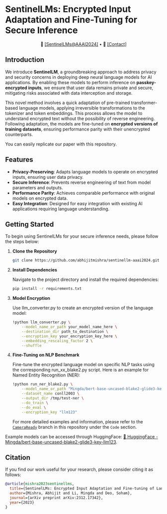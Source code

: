 # SentinelLMs: Encrypted Input Adaptation and Fine-Tuning for Secure Inference 

<p align="center">
    📃 <a href="https://arxiv.org/abs/2312.17342" target="_blank">[SentinelLMs@AAAI2024]</a> • 📧 <a href="https://abhijitmishra.github.io/" 
        target="_blank">[Contact]</a>
</p>

## Introduction

We introduce **SentinelLM**, a groundbreaking approach to address privacy and security concerns in deploying deep neural language models for AI applications. By enabling these models to perform inference on **passkey-encrypted inputs**, we ensure that user data remains private and secure, mitigating risks associated with data interception and storage.

This novel method involves a quick adaptation of pre-trained transformer-based language models, applying irreversible transformations to the tokenizer and token embeddings. This process allows the model to understand encrypted text without the possibility of reverse engineering. Following adaptation, the models are fine-tuned on **encrypted versions of training datasets**, ensuring performance parity with their unencrypted counterparts.

You can easily replicate our paper with this repository.

## Features

- **Privacy-Preserving**: Adapts language models to operate on encrypted inputs, ensuring user data privacy.
- **Secure Inference**: Prevents reverse engineering of text from model parameters and outputs.
- **Performance Parity**: Achieves comparable performance with original models on encrypted data.
- **Easy Integration**: Designed for easy integration with existing AI applications requiring language understanding.

## Getting Started

To begin using SentinelLMs for your secure inference needs, please follow the steps below:

1. **Clone the Repository**

   ```bash
   git clone https://github.com/abhijitmishra/sentinellm-aaai2024.git
   ```
   
2. **Install Dependencies**
    
    Navigate to the project directory and install the required dependencies:
    ```bash
    pip install -r requirements.txt
    ```
3. **Model Encryption**
    
    Use llm_converter.py to create an encrypted version of the language model:
    ```bash
    !python llm_converter.py \
        --model_name_or_path your_model_name_here \
        --destination_dir path_to_destination \
        --encryption_key your_encryption_key_here \
        --embedding_rescaling_factor 2 \
        --shuffle
    ```
    
4. **Fine-Tuning on NLP Benchmark**
    
    Fine-tune the encrypted language model on specific NLP tasks using the corresponding run_xx_blake2.py script. Here is an example for Named Entity Recognition (NER):
    ```bash
    !python run_ner_blake2.py \
        --model_name_or_path "Mingda/bert-base-uncased-blake2-glide3-key-llm123-shuffled" \
        --dataset_name conll2003 \
        --output_dir /tmp/test-ner \
        --do_train \
        --do_eval \
        --encryption_key "llm123"
    ```
    For more detailed examples and information, please refer to the [`CameraReady`](https://github.com/abhijitmishra/sentinellm-aaai2024/tree/CameraReady) branch in this repository under the `Code` section.

Example models can be accessed through HuggingFace: [🤗 HuggingFace - Mingda/bert-base-uncased-blake2-glide3-key-llm123](https://huggingface.co/Mingda/bert-base-uncased-blake2-glide3-key-llm123).


## Citation

If you find our work useful for your research, please consider citing it as follows:

```bibtex
@article{mishra2023sentinellms,
  title={SentinelLMs: Encrypted Input Adaptation and Fine-tuning of Language Models for Private and Secure Inference},
  author={Mishra, Abhijit and Li, Mingda and Deo, Soham},
  journal={arXiv preprint arXiv:2312.17342},
  year={2023}
}

